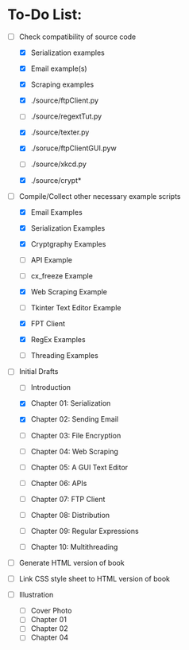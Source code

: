 # To-Do List:

- [ ] Check compatibility of source code
  - [x] Serialization examples
  - [x] Email example(s)
  - [x] Scraping examples
  - [x] ./source/ftpClient.py
  - [ ] ./source/regextTut.py
  - [x] ./source/texter.py
  - [x] ./soruce/ftpClientGUI.pyw
  - [ ] ./source/xkcd.py
  - [x] ./source/crypt\*


- [ ] Compile/Collect other necessary example
  scripts
  - [x] Email Examples
  - [x] Serialization Examples
  - [x] Cryptgraphy Examples
  - [ ] API Example
  - [ ] cx\_freeze Example
  - [x] Web Scraping Example
  - [ ] Tkinter Text Editor Example
  - [x] FPT Client
  - [x] RegEx Examples
  - [ ] Threading Examples


- [ ] Initial Drafts
  - [ ] Introduction
  - [x] Chapter 01: Serialization
  - [x] Chapter 02: Sending Email
  - [ ] Chapter 03: File Encryption
  - [ ] Chapter 04: Web Scraping
  - [ ] Chapter 05: A GUI Text Editor
  - [ ] Chapter 06: APIs
  - [ ] Chapter 07: FTP Client
  - [ ] Chapter 08: Distribution
  - [ ] Chapter 09: Regular Expressions
  - [ ] Chapter 10: Multithreading


- [ ] Generate HTML version of book
- [ ] Link CSS style sheet to HTML version of book


- [ ] Illustration
  - [ ] Cover Photo
  - [ ] Chapter 01
  - [ ] Chapter 02
  - [ ] Chapter 04
